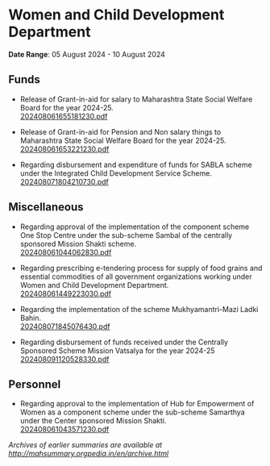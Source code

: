 # Women and Child Development Department

**Date Range**: 05 August 2024 - 10 August 2024


## Funds
- Release of Grant-in-aid for salary to Maharashtra State Social Welfare Board for the year 2024-25.\
  [202408061655181230.pdf](https://gr.maharashtra.gov.in/Site/Upload/Government%20Resolutions/English/202408061655181230.pdf)

- Release of Grant-in-aid for Pension and Non salary things to Maharashtra State Social Welfare Board for the year 2024-25.\
  [202408061653221230.pdf](https://gr.maharashtra.gov.in/Site/Upload/Government%20Resolutions/English/202408061653221230.pdf)

- Regarding disbursement and expenditure of funds for SABLA scheme under the Integrated Child Development Service Scheme.\
  [202408071804210730.pdf](https://gr.maharashtra.gov.in/Site/Upload/Government%20Resolutions/English/202408071804210730.pdf)

## Miscellaneous
- Regarding approval of the implementation of the component scheme One Stop Centre under the sub-scheme Sambal of the centrally sponsored Mission Shakti scheme.\
  [202408061044062830.pdf](https://gr.maharashtra.gov.in/Site/Upload/Government%20Resolutions/English/202408061044062830.pdf)

- Regarding prescribing e-tendering process for supply of food grains and essential commodities of all government organizations working under Women and Child Development Department.\
  [202408061449223030.pdf](https://gr.maharashtra.gov.in/Site/Upload/Government%20Resolutions/English/202408061449223030.pdf)

- Regarding the implementation of the scheme Mukhyamantri-Mazi Ladki Bahin.\
  [202408071845076430.pdf](https://gr.maharashtra.gov.in/Site/Upload/Government%20Resolutions/English/202408071845076430.pdf.pdf)

- Regarding disbursement of funds received under the Centrally Sponsored Scheme Mission Vatsalya for the year 2024-25\
  [202408091120528330.pdf](https://gr.maharashtra.gov.in/Site/Upload/Government%20Resolutions/English/202408091120528330.pdf)

## Personnel
- Regarding approval to the implementation of Hub for Empowerment of Women as a component scheme under the sub-scheme Samarthya under the Center sponsored Mission Shakti.\
  [202408061043571230.pdf](https://gr.maharashtra.gov.in/Site/Upload/Government%20Resolutions/English/202408061043571230.pdf)


*Archives of earlier summaries are available at http://mahsummary.orgpedia.in/en/archive.html*